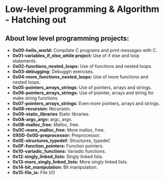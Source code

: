 # Low-level programming & Algorithm - Hatching out

## About low level programming projects:

- **0x00-hello_world:** Compilate C programs and print messages with C.
- **0x01-variables_if_else_while project:** Use of if else and loop stataments.
- **0x02-functions_nested_loops:** Use of functions and nested loops.
- **0x03-debugging:** Debuggin exercises.
- **0x04-more_functions_nested_loops:** Use of more functions and nested loops.
- **0x05-pointers_arrays_strings:** Use of pointers, arrays and strings.
- **0x06-pointers_arrays_strings:** Use of piointer, arrays and string for make string functions.
- **0x07-pointers_arrays_strings:** Even more pointers, arrays and strings.
- **0x08-recursion:** Recursion.
- **0x09-static_libraries** Static libraries.
- **0x0A-argc_argv:** argc, argv.
- **0x0B-malloc_free:** Malloc, free.
- **0x0C-more_malloc_free:** More malloc, free.
- **0X0D-0x0D-preprocessor:** Preprocessor.
- **0x0E-structures_typedef:** Structures, typedef.
- **0x0F-function_pointers:** Function pointers.
- **0x10-variadic_functions:** Variadic functions.
- **0x12-singly_linked_lists:** Singly linked lists.
- **0x13-more_singly_linked_lists:** More singly linked lists.
- **0x14-bit_manipulation:** Bit manipulation.
- **0x15-file_io:** File I/O